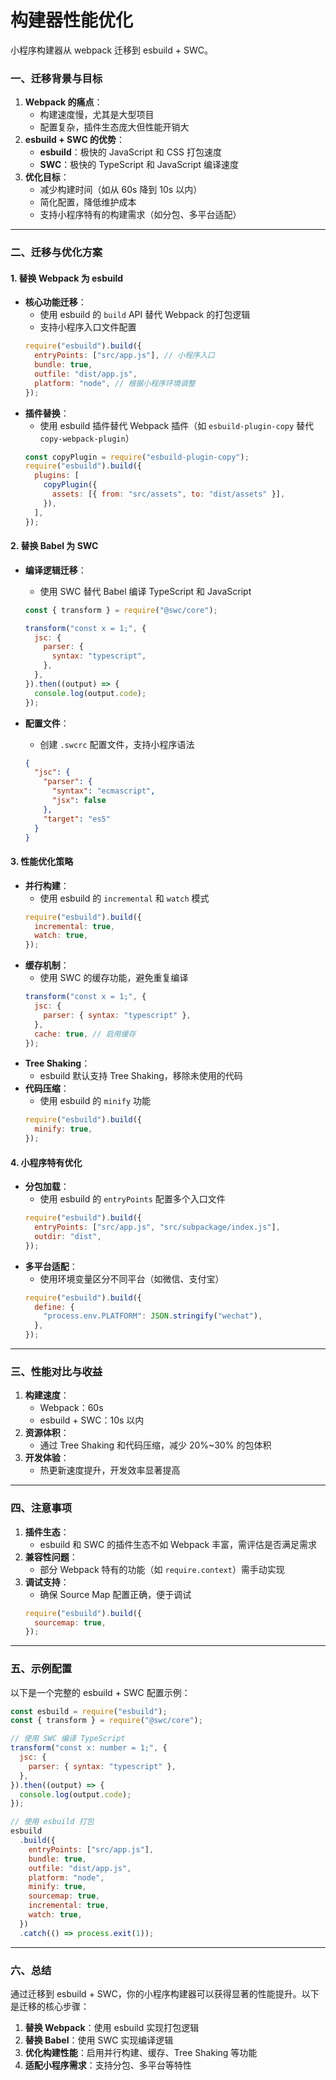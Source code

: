 # 构建器性能优化

小程序构建器从 webpack 迁移到 esbuild + SWC。

### 一、迁移背景与目标

1. **Webpack 的痛点**：
   - 构建速度慢，尤其是大型项目
   - 配置复杂，插件生态庞大但性能开销大
2. **esbuild + SWC 的优势**：
   - **esbuild**：极快的 JavaScript 和 CSS 打包速度
   - **SWC**：极快的 TypeScript 和 JavaScript 编译速度
3. **优化目标**：
   - 减少构建时间（如从 60s 降到 10s 以内）
   - 简化配置，降低维护成本
   - 支持小程序特有的构建需求（如分包、多平台适配）

---

### 二、迁移与优化方案

#### 1. **替换 Webpack 为 esbuild**

- **核心功能迁移**：
  - 使用 esbuild 的 `build` API 替代 Webpack 的打包逻辑
  - 支持小程序入口文件配置
  ```javascript
  require("esbuild").build({
    entryPoints: ["src/app.js"], // 小程序入口
    bundle: true,
    outfile: "dist/app.js",
    platform: "node", // 根据小程序环境调整
  });
  ```
- **插件替换**：
  - 使用 esbuild 插件替代 Webpack 插件（如 `esbuild-plugin-copy` 替代 `copy-webpack-plugin`）
  ```javascript
  const copyPlugin = require("esbuild-plugin-copy");
  require("esbuild").build({
    plugins: [
      copyPlugin({
        assets: [{ from: "src/assets", to: "dist/assets" }],
      }),
    ],
  });
  ```

#### 2. **替换 Babel 为 SWC**

- **编译逻辑迁移**：

  - 使用 SWC 替代 Babel 编译 TypeScript 和 JavaScript

  ```javascript
  const { transform } = require("@swc/core");

  transform("const x = 1;", {
    jsc: {
      parser: {
        syntax: "typescript",
      },
    },
  }).then((output) => {
    console.log(output.code);
  });
  ```

- **配置文件**：
  - 创建 `.swcrc` 配置文件，支持小程序语法
  ```json
  {
    "jsc": {
      "parser": {
        "syntax": "ecmascript",
        "jsx": false
      },
      "target": "es5"
    }
  }
  ```

#### 3. **性能优化策略**

- **并行构建**：
  - 使用 esbuild 的 `incremental` 和 `watch` 模式
  ```javascript
  require("esbuild").build({
    incremental: true,
    watch: true,
  });
  ```
- **缓存机制**：
  - 使用 SWC 的缓存功能，避免重复编译
  ```javascript
  transform("const x = 1;", {
    jsc: {
      parser: { syntax: "typescript" },
    },
    cache: true, // 启用缓存
  });
  ```
- **Tree Shaking**：
  - esbuild 默认支持 Tree Shaking，移除未使用的代码
- **代码压缩**：
  - 使用 esbuild 的 `minify` 功能
  ```javascript
  require("esbuild").build({
    minify: true,
  });
  ```

#### 4. **小程序特有优化**

- **分包加载**：
  - 使用 esbuild 的 `entryPoints` 配置多个入口文件
  ```javascript
  require("esbuild").build({
    entryPoints: ["src/app.js", "src/subpackage/index.js"],
    outdir: "dist",
  });
  ```
- **多平台适配**：
  - 使用环境变量区分不同平台（如微信、支付宝）
  ```javascript
  require("esbuild").build({
    define: {
      "process.env.PLATFORM": JSON.stringify("wechat"),
    },
  });
  ```

---

### 三、性能对比与收益

1. **构建速度**：
   - Webpack：60s
   - esbuild + SWC：10s 以内
2. **资源体积**：
   - 通过 Tree Shaking 和代码压缩，减少 20%~30% 的包体积
3. **开发体验**：
   - 热更新速度提升，开发效率显著提高

---

### 四、注意事项

1. **插件生态**：
   - esbuild 和 SWC 的插件生态不如 Webpack 丰富，需评估是否满足需求
2. **兼容性问题**：
   - 部分 Webpack 特有的功能（如 `require.context`）需手动实现
3. **调试支持**：
   - 确保 Source Map 配置正确，便于调试
   ```javascript
   require("esbuild").build({
     sourcemap: true,
   });
   ```

---

### 五、示例配置

以下是一个完整的 esbuild + SWC 配置示例：

```javascript
const esbuild = require("esbuild");
const { transform } = require("@swc/core");

// 使用 SWC 编译 TypeScript
transform("const x: number = 1;", {
  jsc: {
    parser: { syntax: "typescript" },
  },
}).then((output) => {
  console.log(output.code);
});

// 使用 esbuild 打包
esbuild
  .build({
    entryPoints: ["src/app.js"],
    bundle: true,
    outfile: "dist/app.js",
    platform: "node",
    minify: true,
    sourcemap: true,
    incremental: true,
    watch: true,
  })
  .catch(() => process.exit(1));
```

---

### 六、总结

通过迁移到 esbuild + SWC，你的小程序构建器可以获得显著的性能提升。以下是迁移的核心步骤：

1. **替换 Webpack**：使用 esbuild 实现打包逻辑
2. **替换 Babel**：使用 SWC 实现编译逻辑
3. **优化构建性能**：启用并行构建、缓存、Tree Shaking 等功能
4. **适配小程序需求**：支持分包、多平台等特性
